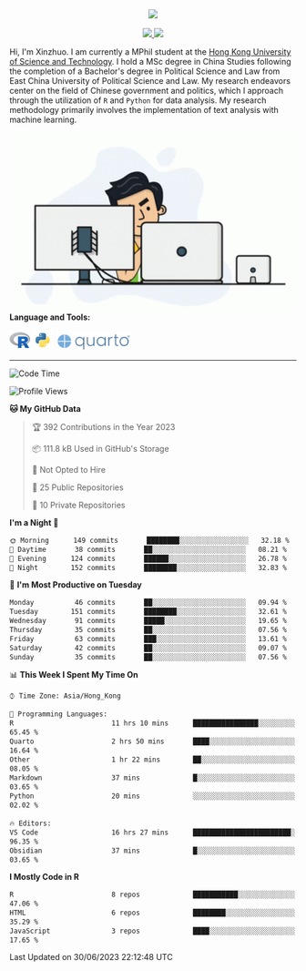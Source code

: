 <div align='center'>
<img src='https://readme-typing-svg.herokuapp.com?font=ubuntu&color=4d3900&center=true&lines=HKUST+Mphil+in+SOSC;Focus+on+China;Code+for+PoliSci'/>
</div>

<p align='center'>
 <a href='https://www.linkedin.com/in/xinzhuo-huang-5161011ba/' target='_blank'>
        <img src='https://img.shields.io/badge/linkedin%20-%230077B5.svg?&style=for-the-badge&logo=linkedin&logoColor=white'/>
    </a>
 <a href='https://twitter.com/HsinchoH' target='_blank'>
        <img src='https://img.shields.io/badge/Twitter-1DA1F2?style=for-the-badge&logo=twitter&logoColor=white'/>
    </a>
    </p>
    
Hi, I'm Xinzhuo. I am currently a MPhil student at the [Hong Kong University of Science and Technology](https://sosc.hkust.edu.hk/node/613). I hold a MSc degree in China Studies following the completion of a Bachelor's degree in Political Science and Law from East China University of Political Science and Law. My research endeavors center on the field of Chinese government and politics, which I approach through the utilization of `R` and `Python` for data analysis. My research methodology primarily involves the implementation of text analysis with machine learning.




<img align='right' src="https://github.com/xinzhuohkust/xinzhuohkust/blob/main/programmer.gif" width="590">



**Language and Tools:**  

<code><img height="36" src="https://raw.githubusercontent.com/github/explore/80688e429a7d4ef2fca1e82350fe8e3517d3494d/topics/r/r.png"></code>
<code><img height="36" src="https://raw.githubusercontent.com/github/explore/80688e429a7d4ef2fca1e82350fe8e3517d3494d/topics/python/python.png"></code>
<code><img height="32" src="https://github.com/quarto-dev/quarto-r/blob/main/man/figures/quarto.png"></code>

---
<!--START_SECTION:waka-->
![Code Time](http://img.shields.io/badge/Code%20Time-672%20hrs%2022%20mins-blue)

![Profile Views](http://img.shields.io/badge/Profile%20Views-3-blue)

**🐱 My GitHub Data** 

> 🏆 392 Contributions in the Year 2023
 > 
> 📦 111.8 kB Used in GitHub's Storage 
 > 
> 🚫 Not Opted to Hire
 > 
> 📜 25 Public Repositories 
 > 
> 🔑 10 Private Repositories  
 > 
**I'm a Night 🦉** 

```text
🌞 Morning      149 commits       ████████░░░░░░░░░░░░░░░░░   32.18 % 
🌆 Daytime       38 commits       ██░░░░░░░░░░░░░░░░░░░░░░░   08.21 % 
🌃 Evening      124 commits       ██████░░░░░░░░░░░░░░░░░░░   26.78 % 
🌙 Night        152 commits       ████████░░░░░░░░░░░░░░░░░   32.83 % 

```
📅 **I'm Most Productive on Tuesday** 

```text
Monday          46 commits       ██░░░░░░░░░░░░░░░░░░░░░░░   09.94 % 
Tuesday        151 commits       ████████░░░░░░░░░░░░░░░░░   32.61 % 
Wednesday       91 commits       █████░░░░░░░░░░░░░░░░░░░░   19.65 % 
Thursday        35 commits       ██░░░░░░░░░░░░░░░░░░░░░░░   07.56 % 
Friday          63 commits       ███░░░░░░░░░░░░░░░░░░░░░░   13.61 % 
Saturday        42 commits       ██░░░░░░░░░░░░░░░░░░░░░░░   09.07 % 
Sunday          35 commits       ██░░░░░░░░░░░░░░░░░░░░░░░   07.56 % 

```


📊 **This Week I Spent My Time On** 

```text
⌚︎ Time Zone: Asia/Hong_Kong

💬 Programming Languages: 
R                        11 hrs 10 mins      ████████████████░░░░░░░░░   65.45 % 
Quarto                   2 hrs 50 mins       ████░░░░░░░░░░░░░░░░░░░░░   16.64 % 
Other                    1 hr 22 mins        ██░░░░░░░░░░░░░░░░░░░░░░░   08.05 % 
Markdown                 37 mins             █░░░░░░░░░░░░░░░░░░░░░░░░   03.65 % 
Python                   20 mins             ░░░░░░░░░░░░░░░░░░░░░░░░░   02.02 % 

🔥 Editors: 
VS Code                  16 hrs 27 mins      ████████████████████████░   96.35 % 
Obsidian                 37 mins             █░░░░░░░░░░░░░░░░░░░░░░░░   03.65 % 

```

**I Mostly Code in R** 

```text
R                        8 repos             ███████████░░░░░░░░░░░░░░   47.06 % 
HTML                     6 repos             ████████░░░░░░░░░░░░░░░░░   35.29 % 
JavaScript               3 repos             ████░░░░░░░░░░░░░░░░░░░░░   17.65 % 

```



 Last Updated on 30/06/2023 22:12:48 UTC
<!--END_SECTION:waka-->
    
    
    
    
    
    
    
    
